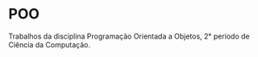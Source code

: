 # POO
Trabalhos da disciplina Programação Orientada a Objetos, 2° período de Ciência da Computação.
